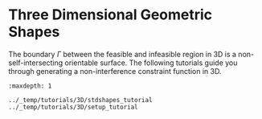 # Three Dimensional Geometric Shapes

The boundary $\Gamma$ between the feasible and infeasible region in 3D is a non-self-intersecting orientable surface. 
The following tutorials guide you through generating a non-interference constraint function in 3D.

```{toctree}
:maxdepth: 1

../_temp/tutorials/3D/stdshapes_tutorial
../_temp/tutorials/3D/setup_tutorial
```